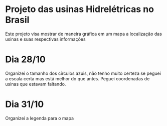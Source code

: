 # Projeto das usinas Hidrelétricas no Brasil
Este projeto visa mostrar de maneira gráfica em um mapa a localização das usinas e suas respectivas informações

# Dia 28/10
Organizei o tamanho dos círculos azuis, não tenho muito certeza se peguei a escala certa mas está melhor do que antes. Peguei coordenadas de usinas que estavam faltando.

# Dia 31/10
Organizei a legenda para o mapa